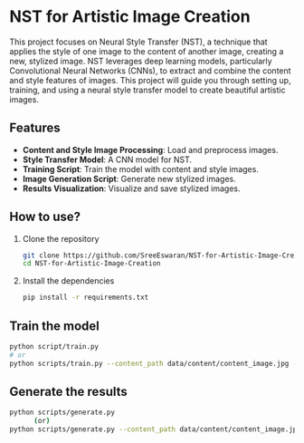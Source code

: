 # NST for Artistic Image Creation

This project focuses on Neural Style Transfer (NST), a technique that applies the style of one image to the content of another image, creating a new, stylized image. NST leverages deep learning models, particularly Convolutional Neural Networks (CNNs), to extract and combine the content and style features of images. This project will guide you through setting up, training, and using a neural style transfer model to create beautiful artistic images.

## Features

- **Content and Style Image Processing**: Load and preprocess images.
- **Style Transfer Model**: A CNN model for NST.
- **Training Script**: Train the model with content and style images.
- **Image Generation Script**: Generate new stylized images.
- **Results Visualization**: Visualize and save stylized images.

## How to use?

1. Clone the repository
   ```bash
   git clone https://github.com/SreeEswaran/NST-for-Artistic-Image-Creation.git
   cd NST-for-Artistic-Image-Creation
   ```

2. Install the dependencies
   ```bash
   pip install -r requirements.txt
   ```
## Train the model
   ```bash
   python script/train.py
   # or
   python scripts/train.py --content_path data/content/content_image.jpg --style_path data/style/style_image.jpg --output_path outputs/stylized_images
   ```
   
## Generate the results
   ```bash
   python scripts/generate.py
         (or)
   python scripts/generate.py --content_path data/content/content_image.jpg --style_path data/style/style_image.jpg --output_path outputs/stylized_images
   ```

